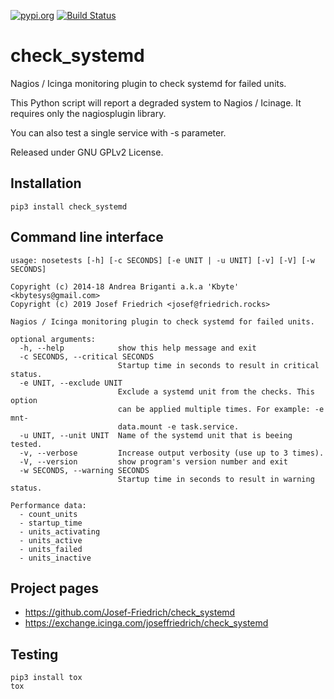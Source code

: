 [![pypi.org](http://img.shields.io/pypi/v/check_systemd.svg)](https://pypi.python.org/pypi/check_systemd)
[![Build Status](https://travis-ci.org/Josef-Friedrich/check_systemd.svg?branch=master)](https://travis-ci.org/Josef-Friedrich/check_systemd)

# check_systemd

Nagios / Icinga monitoring plugin to check systemd for failed units.

This Python script will report a degraded system to Nagios / Icinage.
It requires only the nagiosplugin library.

You can also test a single service with -s parameter.

Released under GNU GPLv2 License.

## Installation

```
pip3 install check_systemd
```

## Command line interface

```
usage: nosetests [-h] [-c SECONDS] [-e UNIT | -u UNIT] [-v] [-V] [-w SECONDS]

Copyright (c) 2014-18 Andrea Briganti a.k.a 'Kbyte' <kbytesys@gmail.com>
Copyright (c) 2019 Josef Friedrich <josef@friedrich.rocks>

Nagios / Icinga monitoring plugin to check systemd for failed units.

optional arguments:
  -h, --help            show this help message and exit
  -c SECONDS, --critical SECONDS
                        Startup time in seconds to result in critical status.
  -e UNIT, --exclude UNIT
                        Exclude a systemd unit from the checks. This option
                        can be applied multiple times. For example: -e mnt-
                        data.mount -e task.service.
  -u UNIT, --unit UNIT  Name of the systemd unit that is beeing tested.
  -v, --verbose         Increase output verbosity (use up to 3 times).
  -V, --version         show program's version number and exit
  -w SECONDS, --warning SECONDS
                        Startup time in seconds to result in warning status.

Performance data:
  - count_units
  - startup_time
  - units_activating
  - units_active
  - units_failed
  - units_inactive

```

## Project pages

* https://github.com/Josef-Friedrich/check_systemd
* https://exchange.icinga.com/joseffriedrich/check_systemd

## Testing

```
pip3 install tox
tox
```